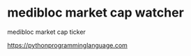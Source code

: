 # medibloc market cap watcher 

medibloc market cap ticker

https://pythonprogramminglanguage.com


